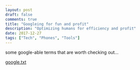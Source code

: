 ```yaml
---
layout: post
draft: false
comments: true
title: "Googleing for fun and profit"
description: "Optimizing humans for efficiency and profit"
date: 2017-12-27
tags: ["Tech", "Phones", "Tools"]
---
```


some google-able terms that are worth checking out...

<a href="/assets/files/google.txt">google.txt</a>
